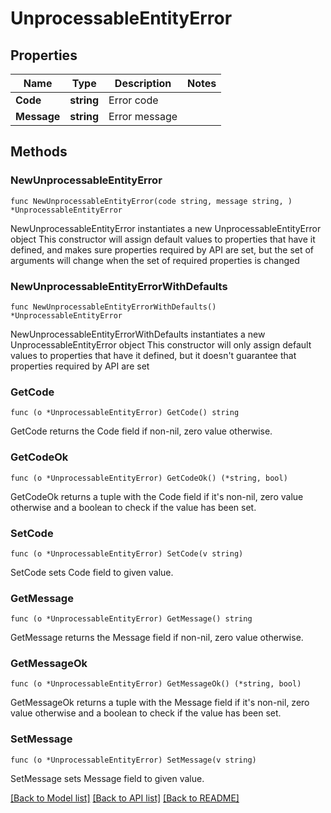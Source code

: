 # UnprocessableEntityError

## Properties

Name | Type | Description | Notes
------------ | ------------- | ------------- | -------------
**Code** | **string** | Error code | 
**Message** | **string** | Error message | 

## Methods

### NewUnprocessableEntityError

`func NewUnprocessableEntityError(code string, message string, ) *UnprocessableEntityError`

NewUnprocessableEntityError instantiates a new UnprocessableEntityError object
This constructor will assign default values to properties that have it defined,
and makes sure properties required by API are set, but the set of arguments
will change when the set of required properties is changed

### NewUnprocessableEntityErrorWithDefaults

`func NewUnprocessableEntityErrorWithDefaults() *UnprocessableEntityError`

NewUnprocessableEntityErrorWithDefaults instantiates a new UnprocessableEntityError object
This constructor will only assign default values to properties that have it defined,
but it doesn't guarantee that properties required by API are set

### GetCode

`func (o *UnprocessableEntityError) GetCode() string`

GetCode returns the Code field if non-nil, zero value otherwise.

### GetCodeOk

`func (o *UnprocessableEntityError) GetCodeOk() (*string, bool)`

GetCodeOk returns a tuple with the Code field if it's non-nil, zero value otherwise
and a boolean to check if the value has been set.

### SetCode

`func (o *UnprocessableEntityError) SetCode(v string)`

SetCode sets Code field to given value.


### GetMessage

`func (o *UnprocessableEntityError) GetMessage() string`

GetMessage returns the Message field if non-nil, zero value otherwise.

### GetMessageOk

`func (o *UnprocessableEntityError) GetMessageOk() (*string, bool)`

GetMessageOk returns a tuple with the Message field if it's non-nil, zero value otherwise
and a boolean to check if the value has been set.

### SetMessage

`func (o *UnprocessableEntityError) SetMessage(v string)`

SetMessage sets Message field to given value.



[[Back to Model list]](../README.md#documentation-for-models) [[Back to API list]](../README.md#documentation-for-api-endpoints) [[Back to README]](../README.md)


